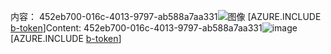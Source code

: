 <span data-ttu-id="f316a-101">内容： 452eb700-016c-4013-9797-ab588a7aa331![图像](024ee82e-e584-4710-b30b-d7efd155d1a0.png)
[AZURE.INCLUDE [b-token](dc69fd73-d0ed-4b2f-ad92-a238247adb56.md)]</span><span class="sxs-lookup"><span data-stu-id="f316a-101">Content: 452eb700-016c-4013-9797-ab588a7aa331![image](024ee82e-e584-4710-b30b-d7efd155d1a0.png)
[AZURE.INCLUDE [b-token](dc69fd73-d0ed-4b2f-ad92-a238247adb56.md)]</span></span>
